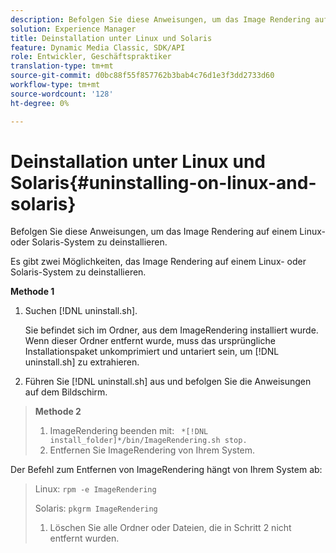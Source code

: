 ```yaml
---
description: Befolgen Sie diese Anweisungen, um das Image Rendering auf einem Linux- oder Solaris-System zu deinstallieren.
solution: Experience Manager
title: Deinstallation unter Linux und Solaris
feature: Dynamic Media Classic, SDK/API
role: Entwickler, Geschäftspraktiker
translation-type: tm+mt
source-git-commit: d0bc88f55f857762b3bab4c76d1e3f3dd2733d60
workflow-type: tm+mt
source-wordcount: '128'
ht-degree: 0%

---
```



# Deinstallation unter Linux und Solaris{#uninstalling-on-linux-and-solaris}

Befolgen Sie diese Anweisungen, um das Image Rendering auf einem Linux- oder Solaris-System zu deinstallieren.

Es gibt zwei Möglichkeiten, das Image Rendering auf einem Linux- oder Solaris-System zu deinstallieren.

**Methode 1**

1. Suchen [!DNL uninstall.sh].

   Sie befindet sich im Ordner, aus dem ImageRendering installiert wurde. Wenn dieser Ordner entfernt wurde, muss das ursprüngliche Installationspaket unkomprimiert und untariert sein, um [!DNL uninstall.sh] zu extrahieren.
1. Führen Sie [!DNL uninstall.sh] aus und befolgen Sie die Anweisungen auf dem Bildschirm.

>**Methode 2**
>
>1. ImageRendering beenden mit: ` *[!DNL install_folder]*/bin/ImageRendering.sh stop.`
>1. Entfernen Sie ImageRendering von Ihrem System.

>
>   
Der Befehl zum Entfernen von ImageRendering hängt von Ihrem System ab:
>
>   Linux: `rpm -e ImageRendering`
>
>   Solaris: `pkgrm ImageRendering`
>
>1. Löschen Sie alle Ordner oder Dateien, die in Schritt 2 nicht entfernt wurden.

>



